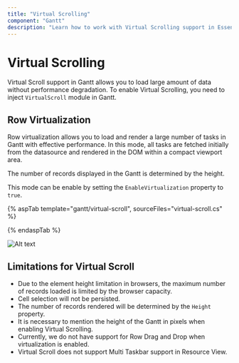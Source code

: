 ```yaml
---
title: "Virtual Scrolling"
component: "Gantt"
description: "Learn how to work with Virtual Scrolling support in Essential JS 2 Gantt control."
---
```


# Virtual Scrolling

Virtual Scroll support in Gantt allows you to load large amount of data without performance degradation. To enable Virtual Scrolling, you need to inject `VirtualScroll` module in Gantt.

## Row Virtualization

Row virtualization allows you to load and render a large number of tasks in Gantt with effective performance. In this mode, all tasks are fetched initially from the datasource and rendered in the DOM within a compact viewport area.

The number of records displayed in the Gantt is determined by the height.

This mode can be enable by setting the `EnableVirtualization` property to `true`.

{% aspTab template="gantt/virtual-scroll", sourceFiles="virtual-scroll.cs" %}

{% endaspTab %}

![Alt text](images/virtual-scroll.png.png)

## Limitations for Virtual Scroll

* Due to the element height limitation in browsers, the maximum number of records loaded is limited by the browser capacity.
* Cell selection will not be persisted.
* The number of records rendered will be determined by the `Height` property.
* It is necessary to mention the height of the Gantt in pixels when enabling Virtual Scrolling.
* Currently, we do not have support for Row Drag and Drop when virtualization is enabled.
* Virtual Scroll does not support Multi Taskbar support in Resource View.